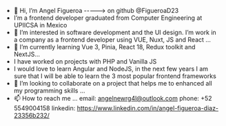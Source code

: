- 👋 Hi, I’m Angel Figueroa -----> on github @FigueroaD23
- I’m a frontend developer graduated from Computer Engineering at UPIICSA in Mexico
- 👀 I’m interested in software development and the UI design. I’m work in a company as a frontend developer using VUE, Nuxt, JS and React ...
- 🌱 I’m currently learning Vue 3, Pinia, React 18, Redux toolkit and NextJS...
- I have worked on projects with PHP and Vanilla JS
- I would love to learn Angular and NodeJS, in the next few years I am sure that I will be able to learn the 3 most popular frontend frameworks
- 💞️ I’m looking to collaborate on a project that helps me to enhanced all my programming skills ...
- 📫 How to reach me ...
email: angelnewrg4l@outlook.com
phone: +52 5549004158
linkedin: https://www.linkedin.com/in/angel-figueroa-diaz-23356b232/
